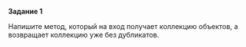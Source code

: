 **Задание 1**

Напишите метод, который на вход получает коллекцию объектов, а возвращает коллекцию уже без дубликатов.
